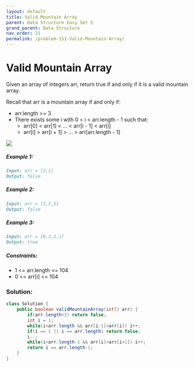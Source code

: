 ```yaml
---
layout: default
title: Valid Mountain Array
parent: Data Structure Easy Set 5
grand_parent: Data Structure
nav_order: 21
permalink: /problem-151-Valid-Mountain-Array/
---
```

# Valid Mountain Array

Given an array of integers arr, return true if and only if it is a valid mountain array.

Recall that arr is a mountain array if and only if:

* arr.length >= 3
* There exists some i with 0 < i < arr.length - 1 such that:
  * arr[0] < arr[1] < ... < arr[i - 1] < arr[i]
  * arr[i] > arr[i + 1] > ... > arr[arr.length - 1]


![](../../assets/images/ds/hint_valid_mountain_array.png)
##### Example 1:
```markdown
Input: arr = [2,1]
Output: false
```
##### Example 2:
```markdown
Input: arr = [3,5,5]
Output: false
```
##### Example 3:
```markdown
Input: arr = [0,3,2,1]
Output: true
```
##### Constraints:
* 1 <= arr.length <= 104
* 0 <= arr[i] <= 104

### Solution:
```java
class Solution {
    public boolean validMountainArray(int[] arr) {
        if(arr.length<3) return false;
        int i = 1;
        while(i<arr.length && arr[i-1]<arr[i]) i++;
        if(i == 1 || i == arr.length) return false;
        i--;
        while(i<arr.length-1 && arr[i]>arr[i+1]) i++;
        return i == arr.length-1;
    }
}
```
